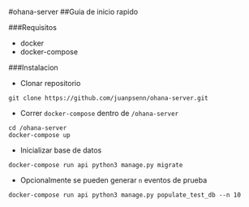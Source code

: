 #ohana-server
##Guia de inicio rapido

###Requisitos

- docker
- docker-compose

###Instalacion

- Clonar repositorio
```
git clone https://github.com/juanpsenn/ohana-server.git
```
- Correr `docker-compose` dentro de `/ohana-server`
```
cd /ohana-server
docker-compose up
```
- Inicializar base de datos
```
docker-compose run api python3 manage.py migrate
```
- Opcionalmente se pueden generar `n` eventos de prueba
```
docker-compose run api python3 manage.py populate_test_db --n 10
```
